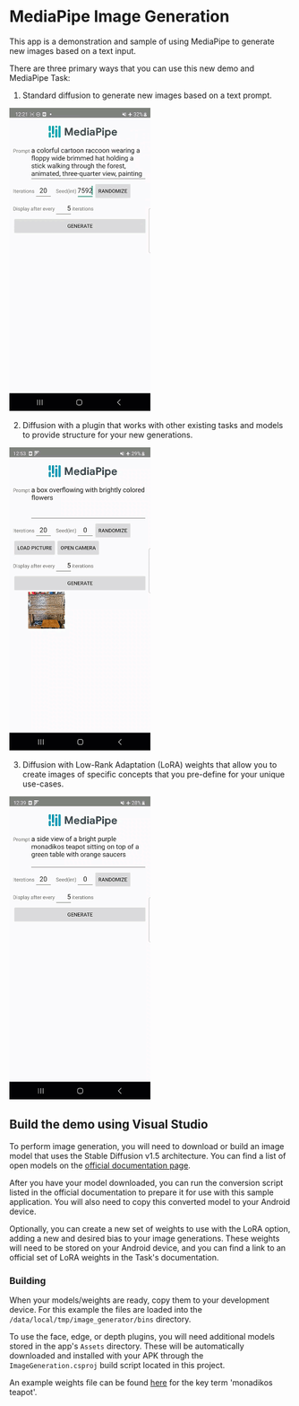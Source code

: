 # MediaPipe Image Generation

This app is a demonstration and sample of using MediaPipe to generate new images based on a text input.

There are three primary ways that you can use this new demo and MediaPipe Task:

1.  Standard diffusion to generate new images based on a text prompt.

![Diffusion example](images/diffusion.gif?raw=true "Diffusion example")

    
2.  Diffusion with a plugin that works with other existing tasks and models to provide structure for your new generations.

![Plugin example](images/plugin.gif?raw=true "Plugin example")
    
3.  Diffusion with Low-Rank Adaptation (LoRA) weights that allow you to create images of specific concepts that you pre-define for your unique use-cases.

![LoRA example](images/lora.gif?raw=true "LoRA example")

## Build the demo using Visual Studio

To perform image generation, you will need to download or build an image model that uses the Stable Diffusion v1.5 architecture. You can find a list of open models on the [official documentation page](https://developers.google.com/mediapipe/solutions/vision/image_generator#install_and_run_the_image_generator_demo_app).

After you have your model downloaded, you can run the conversion script listed in the official documentation to prepare it for use with this sample application. You will also need to copy this converted model to your Android device.

Optionally, you can create a new set of weights to use with the LoRA option, adding a new and desired bias to your image generations. These weights will need to be stored on your Android device, and you can find a link to an official set of LoRA weights in the Task's documentation.

### Building

When your models/weights are ready, copy them to your development device. For this example the files are loaded into the `/data/local/tmp/image_generator/bins` directory.

To use the face, edge, or depth plugins, you will need additional models stored in the app's `Assets` directory. These will be automatically downloaded and installed with your APK through the `ImageGeneration.csproj` build script located in this project.

An example weights file can be found [here](https://storage.googleapis.com/mediapipe-models/image_generator/LoRA_weights/teapot_lora.task) for the key term 'monadikos teapot'.
